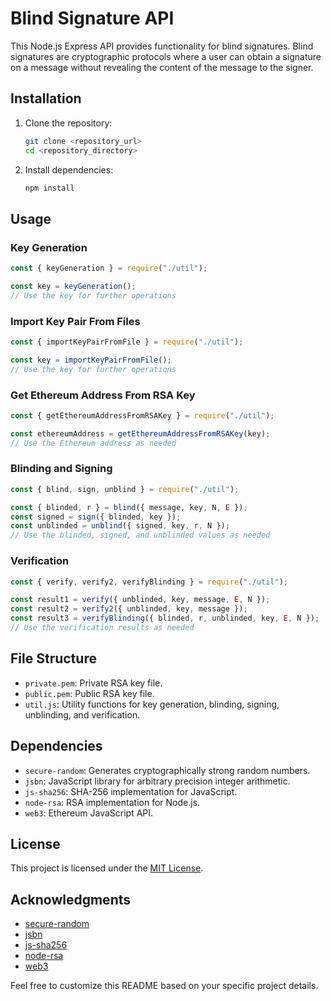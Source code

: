 # Blind Signature API

This Node.js Express API provides functionality for blind signatures. Blind signatures are cryptographic protocols where a user can obtain a signature on a message without revealing the content of the message to the signer.

## Installation

1. Clone the repository:

   ```bash
   git clone <repository_url>
   cd <repository_directory>
   ```

2. Install dependencies:

   ```bash
   npm install
   ```

## Usage

### Key Generation

```javascript
const { keyGeneration } = require("./util");

const key = keyGeneration();
// Use the key for further operations
```

### Import Key Pair From Files

```javascript
const { importKeyPairFromFile } = require("./util");

const key = importKeyPairFromFile();
// Use the key for further operations
```

### Get Ethereum Address From RSA Key

```javascript
const { getEthereumAddressFromRSAKey } = require("./util");

const ethereumAddress = getEthereumAddressFromRSAKey(key);
// Use the Ethereum address as needed
```

### Blinding and Signing

```javascript
const { blind, sign, unblind } = require("./util");

const { blinded, r } = blind({ message, key, N, E });
const signed = sign({ blinded, key });
const unblinded = unblind({ signed, key, r, N });
// Use the blinded, signed, and unblinded values as needed
```

### Verification

```javascript
const { verify, verify2, verifyBlinding } = require("./util");

const result1 = verify({ unblinded, key, message, E, N });
const result2 = verify2({ unblinded, key, message });
const result3 = verifyBlinding({ blinded, r, unblinded, key, E, N });
// Use the verification results as needed
```

## File Structure

- `private.pem`: Private RSA key file.
- `public.pem`: Public RSA key file.
- `util.js`: Utility functions for key generation, blinding, signing, unblinding, and verification.

## Dependencies

- `secure-random`: Generates cryptographically strong random numbers.
- `jsbn`: JavaScript library for arbitrary precision integer arithmetic.
- `js-sha256`: SHA-256 implementation for JavaScript.
- `node-rsa`: RSA implementation for Node.js.
- `web3`: Ethereum JavaScript API.

## License

This project is licensed under the [MIT License](LICENSE).

## Acknowledgments

- [secure-random](https://www.npmjs.com/package/secure-random)
- [jsbn](https://www.npmjs.com/package/jsbn)
- [js-sha256](https://www.npmjs.com/package/js-sha256)
- [node-rsa](https://www.npmjs.com/package/node-rsa)
- [web3](https://www.npmjs.com/package/web3)

Feel free to customize this README based on your specific project details.
